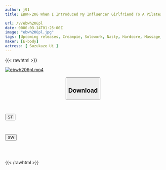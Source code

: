 ```yaml
---
author: j91
title: EBWH-206 When I Introduced My Influencer Girlfriend To A Pilates Class I Knew, She Gave Me An Aphrodisiac And In A Sexy Sportswear, She Climaxed, Lost Control, And Fell Into Pleasure. Ui Suzukaze

url: /v/ebwh206pl
date: 0000-03-14T01:25:00Z
image: "ebwh206pl.jpg"
tags: [Upcoming releases, Creampie, Solowork, Nasty, Hardcore, Massage, Drama, Cuckold	]
maker: [E-body]
actress: [ Suzukaze Ui ]
---
```



{{< rawhtml >}}

<div class="video" data-videoid="pending_link.html">
    <a href="javascript:;">
        <img src="/v/ebwh206pl/ebwh206pl.jpg" width="WIDTH" height="HEIGHT" alt="ebwh206pl.mp4" loading="lazy">
    </a>
</div>

<script type="text/javascript" src="https://j91.asia/asset/on-demand-pend.js"></script>

<br>
  <link rel="stylesheet" href="https://j91.asia/asset/bs5.css">
  
  <center>
  <button class="btn btn-primary" type="button" data-bs-toggle="collapse" data-bs-target=".multi-collapse" aria-expanded="false" aria-controls="multiCollapseExample1 multiCollapseExample2"><h2>Download</h2></button></center>
</p>
<div class="row">
  <div class="col">
    <div class="collapse multi-collapse" id="multiCollapseExample1">
      <div class="card card-body">
	      	      <br>
<div class="buttons">  
<p><a href="https://j91.asia/pending_link.html" target="_blank"><button class="btn-hover color-3"><i class="fa fa-download"></i> ST</button></a></p></div>
    </div>
  </div>
</div>
  <div class="col">
    <div class="collapse multi-collapse" id="multiCollapseExample2">
      <div class="card card-body">
	      <br>
<div class="buttons">
<p><a href="https://j91.asia/pending_link.html" target="_blank"><button class="btn-hover color-2"><i class="fa fa-download"></i> SW</button></a></p></div>
<br><br>
      </div>
    </div>
  </div>
</div>

{{< /rawhtml >}}